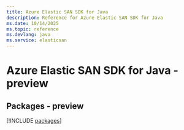 ```yaml
---
title: Azure Elastic SAN SDK for Java
description: Reference for Azure Elastic SAN SDK for Java
ms.date: 10/14/2025
ms.topic: reference
ms.devlang: java
ms.service: elasticsan
---
```

# Azure Elastic SAN SDK for Java - preview
## Packages - preview
[!INCLUDE [packages](elastic-san-index.md)]